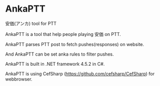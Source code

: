 # AnkaPTT
安価(アンカ) tool for PTT

AnkaPTT is a tool that help people playing 安価 on PTT.

AnkaPTT parses PTT post to fetch pushes(responses) on website.

And AnkaPTT can be set anka rules to filter pushes. 


AnkaPTT is built in .NET framework 4.5.2 in C#.

AnkaPTT is using CefSharp (https://github.com/cefsharp/CefSharp) for webbrowser.

